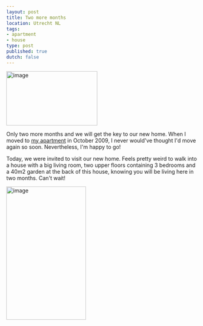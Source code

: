 ```yaml
---
layout: post
title: Two more months
location: Utrecht NL
tags:
- apartment
- house
type: post
published: true
dutch: false
---
```

<img class="center" src="http://ronaldvz.files.wordpress.com/2011/09/wpid-imag0159.jpg" alt="image" width="240" height="143" />

Only two more months and we will get the key to our new home. When I moved to <a title="New apartment: pics!" href="http://ronaldvz.wordpress.com/2009/10/31/new-apartment-pics/">my apartment</a> in October 2009, I never would've thought I'd move again so soon. Nevertheless, I'm happy to go!

Today, we were invited to visit our new home. Feels pretty weird to walk into a house with a big living room, two upper floors containing 3 bedrooms and a 40m2 garden at the back of this house, knowing you will be living here in two months. Can't wait!

<img class="center" src="http://ronaldvz.files.wordpress.com/2011/09/wpid-imag0160.jpg" alt="image" width="210" height="351" />
